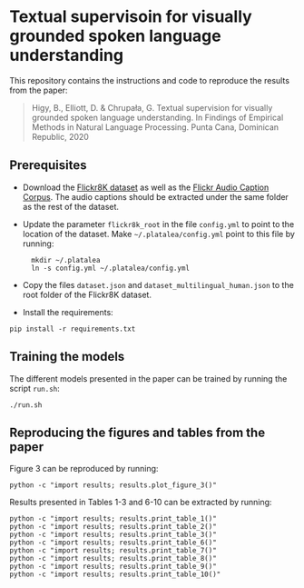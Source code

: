 # Textual supervisoin for visually grounded spoken language understanding

This repository contains the instructions and code to reproduce the results from the paper:

> Higy, B., Elliott, D. & Chrupała, G. Textual supervision for visually grounded spoken language understanding. In Findings of Empirical Methods in Natural Language Processing. Punta Cana, Dominican Republic, 2020

## Prerequisites

- Download the [Flickr8K dataset](https://forms.illinois.edu/sec/1713398) as well as the [Flickr Audio Caption Corpus](https://groups.csail.mit.edu/sls/downloads/flickraudio/). The audio captions should be extracted under the same folder as the rest of the dataset.
- Update the parameter `flickr8k_root` in the file `config.yml` to point to the location of the dataset. Make `~/.platalea/config.yml` point to this file by running:

        mkdir ~/.platalea
        ln -s config.yml ~/.platalea/config.yml

- Copy the files `dataset.json` and `dataset_multilingual_human.json` to the root folder of the Flickr8K dataset.
- Install the requirements:
```
pip install -r requirements.txt
```

## Training the models

The different models presented in the paper can be trained by running the script `run.sh`:

    ./run.sh

## Reproducing the figures and tables from the paper

Figure 3 can be reproduced by running:

    python -c "import results; results.plot_figure_3()"

Results presented in Tables 1-3 and 6-10 can be extracted by running:

    python -c "import results; results.print_table_1()"
    python -c "import results; results.print_table_2()"
    python -c "import results; results.print_table_3()"
    python -c "import results; results.print_table_6()"
    python -c "import results; results.print_table_7()"
    python -c "import results; results.print_table_8()"
    python -c "import results; results.print_table_9()"
    python -c "import results; results.print_table_10()"
